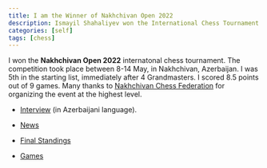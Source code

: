 ```yaml
---
title: I am the Winner of Nakhchivan Open 2022
description: Ismayil Shahaliyev won the International Chess Tournament in Nakhchivan
categories: [self]
tags: [chess]
---
```


I won the **Nakhchivan Open 2022** internatonal chess tournament. The competition took place between 8-14 May, in Nakhchivan, Azerbaijan. I was 5th in the starting list, immediately after 4 Grandmasters. I scored 8.5 points out of 9 games. Many thanks to [Nakhchivan Chess Federation](http://chess.nax.az/) for organizing the event at the highest level.

* [Interview](https://www.linkedin.com/feed/update/urn:li:activity:6931318137904631808/) (in Azerbaijani language). 

* [News](https://www.chessdom.com/im-ismayil-shahaliyev-triumphs-at-nakhchivan-chess-open-2022/)

* [Final Standings](https://chess-results.com/tnr626639.aspx?lan=1&art=1&rd=9&turdet=YES&flag=30)

* [Games](https://lichess.org/study/embed/94FSDzXZ/esPO5kBX#0)


